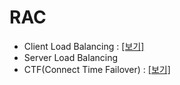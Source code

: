 # RAC

- Client Load Balancing : [[보기]](https://www.notion.so/Client-Load-Balancing-8b52c32be96548cb8dbf8dcf3afc39c2)
- Server Load Balancing
- CTF(Connect Time Failover) : [[보기]](https://www.notion.so/CTF-Connect-Time-Failover-686ee00ab80748c18c4f4a3d7e60f17a#a4ec12dbde50465dae6564e9770939df)
